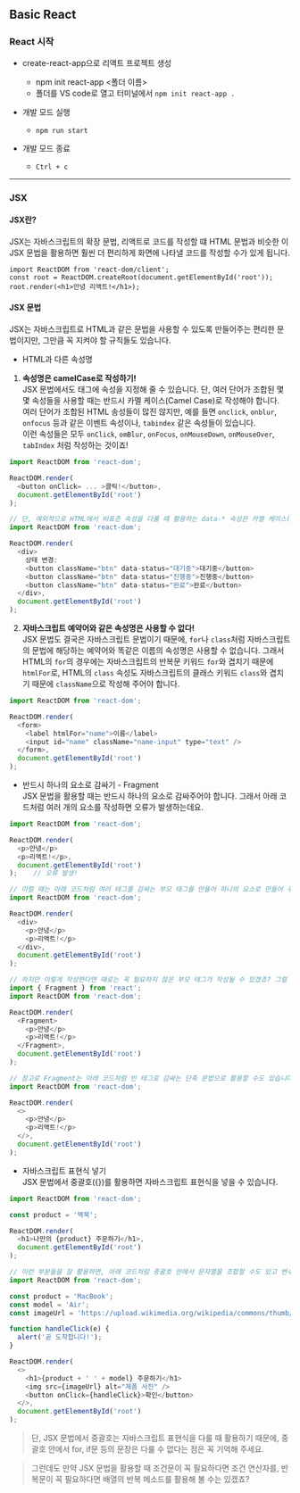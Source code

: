 ## Basic React

### React 시작
- create-react-app으로 리액트 프로젝트 생성
  - npm init react-app <폴더 이름>
  - 폴더를 VS code로 열고 터미널에서 `npm init react-app .`

- 개발 모드 실행
  - `npm run start`

- 개발 모드 종료
  - `Ctrl + c`

***
### JSX
#### JSX란?
JSX는 자바스크립트의 확장 문법, 리액트로 코드를 작성할 떄 HTML 문법과 비슷한 이 JSX 문법을 활용하면 훨씬 더 편리하게 화면에 나타낼 코드를 작성할 수가 있게 됩니다.

```JS
import ReactDOM from 'react-dom/client';
const root = ReactDOM.createRoot(document.getElementById('root'));
root.render(<h1>안녕 리액트!</h1>);
```

#### JSX 문법
JSX는 자바스크립트로 HTML과 같은 문법을 사용할 수 있도록 만들어주는 편리한 문법이지만, 그만큼 꼭 지켜야 할 규칙들도 있습니다.

- HTML과 다른 속성명
1. **속성명은 camelCase로 작성하기!**         
  JSX 문법에서도 태그에 속성을 지정해 줄 수 있습니다. 단, 여러 단어가 조합된 몇몇 속성들을 사용할 때는 반드시 카멜 케이스(Camel Case)로 작성해야 합니다.    
  여러 단어가 조합된 HTML 송성들이 많진 않지만, 예를 들면 `onclick`, `onblur`, `onfocus` 등과 같은 이벤트 속성이나, `tabindex` 같은 속성들이 있습니다.   
  이런 속성들은 모두 `onClick`, `omBlur`, `onFocus`, `onMouseDown`, `onMouseOver`, `tabIndex` 처럼 작성하는 것이죠!
  ```js
  import ReactDOM from 'react-dom';

  ReactDOM.render(
    <button onClick= ... >클릭!</button>,
    document.getElementById('root')
  );
  ```
  ```js
  // 단, 예외적으로 HTML에서 비표준 속성을 다룰 때 활용하는 data-* 속성은 카멜 케이스(Camel Case)가 아니라 기존의 HTML 문법 그대로 작성하셔야 합니다.
  import ReactDOM from 'react-dom';

  ReactDOM.render(
    <div>
      상태 변경: 
      <button className="btn" data-status="대기중">대기중</button>
      <button className="btn" data-status="진행중">진행중</button>
      <button className="btn" data-status="완료">완료</button>
    </div>,
    document.getElementById('root')
  );
  ```
2. **자바스크립트 예약어와 같은 속성명은 사용할 수 없다!**  
JSX 문법도 결국은 자바스크립트 문법이기 때문에, `for`나 `class`처럼 자바스크립트의 문법에 해당하는 예약어와 똑같은 이름의 속성명은 사용할 수 없습니다.
그래서 HTML의 `for`의 경우에는 자바스크립트의 반복문 키워드 `for`와 겹치기 때문에 `htmlFor`로, HTML의 `class` 속성도 자바스크립트의 클래스 키워드 `class`와 겹치기 때문에 `className`으로 작성해 주어야 합니다.
```js
import ReactDOM from 'react-dom';

ReactDOM.render(
  <form>
    <label htmlFor="name">이름</label>
    <input id="name" className="name-input" type="text" />
  </form>,
  document.getElementById('root')
);
```
- 반드시 하나의 요소로 감싸기 - Fragment     
JSX 문법을 활용할 때는 반드시 하나의 요소로 감싸주어야 합니다. 그래서 아래 코드처럼 여러 개의 요소를 작성하면 오류가 발생하는데요.
```js
import ReactDOM from 'react-dom';

ReactDOM.render(
  <p>안녕</p>
  <p>리액트!</p>,
  document.getElementById('root')
);    // 오류 발생!
```
```js
// 이럴 때는 아래 코드처럼 여러 태그를 감싸는 부모 태그를 만들어 하나의 요소로 만들어 주어야 합니다.
import ReactDOM from 'react-dom';

ReactDOM.render(
  <div>
    <p>안녕</p>
    <p>리액트!</p>
  </div>,
  document.getElementById('root')
);
```
```js
// 하지만 이렇게 작성한다면 때로는 꼭 필요하지 않은 부모 태그가 작성될 수 있겠죠? 그럴 땐 Fragment로 감싸주면 의미 없는 부모 태그를 만들지 않아도 여러 요소를 작성할 수 있습니다.
import { Fragment } from 'react';
import ReactDOM from 'react-dom';

ReactDOM.render(
  <Fragment>
    <p>안녕</p>
    <p>리액트!</p>
  </Fragment>,
  document.getElementById('root')
);
```
```js
// 참고로 Fragment는 아래 코드처럼 빈 태그로 감싸는 단축 문법으로 활용할 수도 있습니다.
import ReactDOM from 'react-dom';

ReactDOM.render(
  <>
    <p>안녕</p>
    <p>리액트!</p>
  </>,
  document.getElementById('root')
);
```
- 자바스크립트 표현식 넣기     
JSX 문법에서 중괄호({})를 활용하면 자바스크립트 표현식을 넣을 수 있습니다.
```js
import ReactDOM from 'react-dom';

const product = '맥북';

ReactDOM.render(
  <h1>나만의 {product} 주문하기</h1>,
  document.getElementById('root')
);
```
```js
// 이런 부분들을 잘 활용하면, 아래 코드처럼 중괄호 안에서 문자열을 조합할 수도 있고 변수에 이미지 주소를 할당해서 img 태그의 src 속성값을 전달해 줄 수도 있고, 이벤트 핸들러를 좀 더 편리하게 등록할 수도 있습니다.
import ReactDOM from 'react-dom';

const product = 'MacBook';
const model = 'Air';
const imageUrl = 'https://upload.wikimedia.org/wikipedia/commons/thumb/1/1e/MacBook_with_Retina_Display.png/500px-MacBook_with_Retina_Display.png'

function handleClick(e) {
  alert('곧 도착합니다!');
}

ReactDOM.render(
  <>
    <h1>{product + ' ' + model} 주문하기</h1>
    <img src={imageUrl} alt="제품 사진" />
    <button onClick={handleClick}>확인</button>
  </>,
  document.getElementById('root')
);
```
> 단, JSX 문법에서 중괄호는 자바스크립트 표현식을 다룰 때 활용하기 때문에, 중괄호 안에서 for, if문 등의 문장은 다룰 수 없다는 점은 꼭 기억해 주세요.

> 그런데도 만약 JSX 문법을 활용할 때 조건문이 꼭 필요하다면 조건 연산자를, 반복문이 꼭 필요하다면 배열의 반복 메소드를 활용해 볼 수는 있겠죠?

